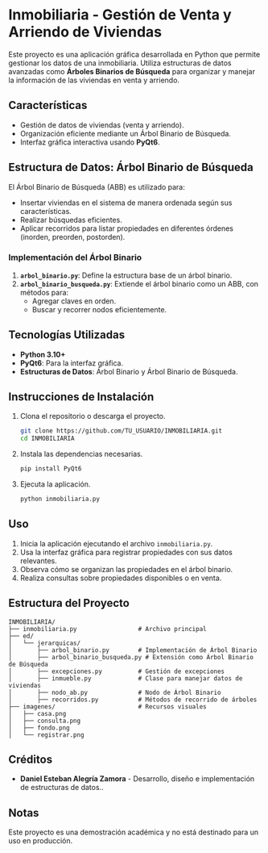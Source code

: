 # Inmobiliaria - Gestión de Venta y Arriendo de Viviendas

Este proyecto es una aplicación gráfica desarrollada en Python que permite gestionar los datos de una inmobiliaria. 
Utiliza estructuras de datos avanzadas como **Árboles Binarios de Búsqueda** para organizar y manejar la información 
de las viviendas en venta y arriendo.

## Características
- Gestión de datos de viviendas (venta y arriendo).
- Organización eficiente mediante un Árbol Binario de Búsqueda.
- Interfaz gráfica interactiva usando **PyQt6**.

## Estructura de Datos: Árbol Binario de Búsqueda
El Árbol Binario de Búsqueda (ABB) es utilizado para:
- Insertar viviendas en el sistema de manera ordenada según sus características.
- Realizar búsquedas eficientes.
- Aplicar recorridos para listar propiedades en diferentes órdenes (inorden, preorden, postorden).

### Implementación del Árbol Binario
1. **`arbol_binario.py`**: Define la estructura base de un árbol binario.
2. **`arbol_binario_busqueda.py`**: Extiende el árbol binario como un ABB, con métodos para:
   - Agregar claves en orden.
   - Buscar y recorrer nodos eficientemente.

## Tecnologías Utilizadas
- **Python 3.10+**
- **PyQt6**: Para la interfaz gráfica.
- **Estructuras de Datos**: Árbol Binario y Árbol Binario de Búsqueda.

## Instrucciones de Instalación
1. Clona el repositorio o descarga el proyecto.
   ```bash
   git clone https://github.com/TU_USUARIO/INMOBILIARIA.git
   cd INMOBILIARIA
   ```
2. Instala las dependencias necesarias.
   ```bash
   pip install PyQt6
   ```
3. Ejecuta la aplicación.
   ```bash
   python inmobiliaria.py
   ```

## Uso
1. Inicia la aplicación ejecutando el archivo `inmobiliaria.py`.
2. Usa la interfaz gráfica para registrar propiedades con sus datos relevantes.
3. Observa cómo se organizan las propiedades en el árbol binario.
4. Realiza consultas sobre propiedades disponibles o en venta.

## Estructura del Proyecto
```
INMOBILIARIA/
├── inmobiliaria.py                 # Archivo principal
├── ed/
│   └── jerarquicas/
│       ├── arbol_binario.py        # Implementación de Árbol Binario
│       ├── arbol_binario_busqueda.py # Extensión como Árbol Binario de Búsqueda
│       ├── excepciones.py          # Gestión de excepciones
│       ├── inmueble.py             # Clase para manejar datos de viviendas
│       ├── nodo_ab.py              # Nodo de Árbol Binario
│       ├── recorridos.py           # Métodos de recorrido de árboles
├── imagenes/                       # Recursos visuales
│   ├── casa.png
│   ├── consulta.png
│   ├── fondo.png
│   └── registrar.png
```

## Créditos
- **Daniel Esteban Alegría Zamora** - Desarrollo, diseño e implementación de estructuras de datos..

## Notas
Este proyecto es una demostración académica y no está destinado para un uso en producción.
